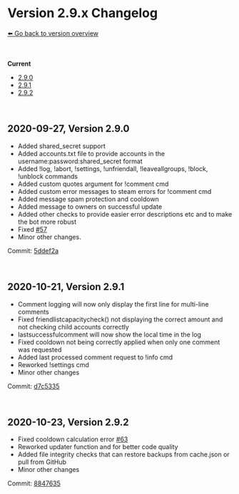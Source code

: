 # Version 2.9.x Changelog
[⬅️ Go back to version overview](../version_changelogs.md)

&nbsp;

**Current**  
- [2.9.0](#2.9.0)
- [2.9.1](#2.9.1)
- [2.9.2](#2.9.2)
  
&nbsp;

<a id="2.9.0"></a>

## 2020-09-27, Version 2.9.0
- Added shared_secret support
- Added accounts.txt file to provide accounts in the username:password:shared_secret format
- Added !log, !abort, !settings, !unfriendall, !leaveallgroups, !block, !unblock commands
- Added custom quotes argument for !comment cmd
- Added custom error messages to steam errors for !comment cmd
- Added message spam protection and cooldown
- Added message to owners on successful update
- Added other checks to provide easier error descriptions etc and to make the bot more robust
- Fixed [#57](https://github.com/HerrEurobeat/steam-comment-service-bot/issues/57)
- Minor other changes.

Commit: [5ddef2a](https://github.com/HerrEurobeat/steam-comment-service-bot/commit/5ddef2a)

&nbsp;

<a id="2.9.1"></a>

## **2020-10-21, Version 2.9.1**
- Comment logging will now only display the first line for multi-line comments
- Fixed friendlistcapacitycheck() not displaying the correct amount and not checking child accounts correctly
- lastsuccessfulcomment will now show the local time in the log
- Fixed cooldown not being correctly applied when only one comment was requested
- Added last processed comment request to !info cmd
- Reworked !settings cmd
- Minor other changes

Commit: [d7c5335](https://github.com/HerrEurobeat/steam-comment-service-bot/commit/d7c5335)

&nbsp;

<a id="2.9.2"></a>

## **2020-10-23, Version 2.9.2**
- Fixed cooldown calculation error [#63](https://github.com/HerrEurobeat/steam-comment-service-bot/issues/63)
- Reworked updater function and for better code quality
- Added file integrity checks that can restore backups from cache.json or pull from GitHub
- Minor other changes

Commit: [8847635](https://github.com/HerrEurobeat/steam-comment-service-bot/commit/8847635)
